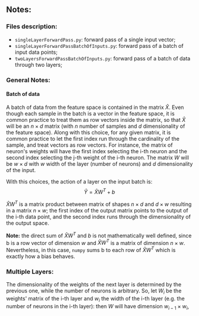 ## Notes:

### Files description:
- `singleLayerForwardPass.py`: forward pass of a single input vector;
- `singleLayerForwardPassBatchOfInputs.py`: forward pass of a batch of input data points;
- `twoLayersForwardPassBatchOfInputs.py`: forward pass of a batch of data through two layers;

### General Notes:

#### Batch of data
A batch of data from the feature space is contained in the matrix $\hat{X}$. Even though each sample in the batch is a vector in the feature space, it is common practice to treat them as row vectors inside the matrix, so that $\hat{X}$ will be an $n\times d$ matrix (with $n$ number of samples and $d$ dimensionality of the feature space). Along with this choice, for any given matrix, it is common practice to let the first index run through the cardinality of the sample, and treat vectors as row vectors. For instance, the matrix of neuron's weights will have the first index selecting the i-th neuron and the second index selecting the j-th weight of the i-th neuron. The matrix $W$ will be $w \times d$ with $w$ width of the layer (number of neurons) and $d$ dimensionality of the input.

With this choices, the action of a layer on the input batch is:
$$\hat{Y} = \hat{X}W^{T} + b$$

$\hat{X}W^{T}$ is a matrix product between matrix of shapes $n\times d$ and $d \times w$ resulting in a matrix $n \times w$; the first index of the output matrix points to the output of the i-th data point, and the second index runs through the dimensionality of the output space.

**Note:** the direct sum of $\hat{X}W^{T}$ and $b$ is not mathematically well defined, since b is a row vector of dimension $w$ and $\hat{X}W^{T}$ is a matrix of dimension $n \times w$. Nevertheless, in this case, `numpy` sums b to each row of $\hat{X}W^{T}$ which is exactly how a bias behaves.

### Multiple Layers:
The dimensionality of the weights of the next layer is determined by the previous one, while the number of neurons is arbitrary.
So, let $W_i$ be the weights' matrix of the i-th layer and $w_i$ the width of the i-th layer (e.g. the number of neurons in the i-th layer): then $W$ will have dimension $w_{i-1} \times w_i$,